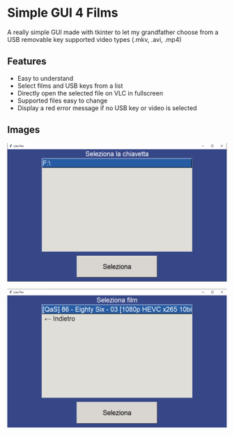 # Simple GUI 4 Films

A really simple GUI made with tkinter to let my grandfather choose from a USB removable key supported video types (.mkv, .avi, .mp4)

## Features

- Easy to understand 
- Select films and USB keys from a list
- Directly open the selected file on VLC in fullscreen
- Supported files easy to change
- Display a red error message if no USB key or video is selected

## Images
![image info](./pictures/image.png)

![image info](./pictures/image2.png)
